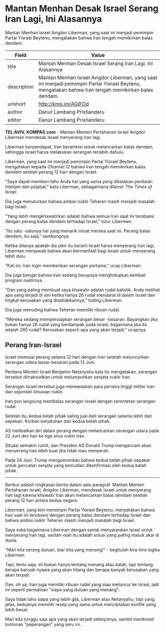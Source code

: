 # Mantan Menhan Desak Israel Serang Iran Lagi, Ini Alasannya

Mantan Menhan Israel Avigdor Liberman, yang saat ini menjadi pemimpin Partai Yisrael Beytenu, mengatakan bahwa Iran tengah memikirkan balas dendam.

| Field       | Value                                                       |
|-------------|-------------------------------------------------------------|
| title       | Mantan Menhan Desak Israel Serang Iran Lagi, Ini Alasannya |
| description | Mantan Menhan Israel Avigdor Liberman, yang saat ini menjadi pemimpin Partai Yisrael Beytenu, mengatakan bahwa Iran tengah memikirkan balas dendam. |
| urlshort    | http://kmp.im/AGIFOd |
| author      | Danur Lambang Pristiandaru |
| editor      | Danur Lambang Pristiandaru |

**TEL AVIV, KOMPAS.com** - Mantan Menteri Pertahanan Israel Avigdor Liberman mendesak Israel menyerang Iran lagi.

Liberman berpendapat, Iran berambisi untuk melancarkan balas dendam, sehingga Israel harus melakukan serangan terlebih dahulu.

Liberman, yang saat ini menjadi pemimpin Partai Yisrael Beytenu, mengatakan kepada *Channel 12* bahwa Iran tengah memikirkan balas dendam setelah perang 12 hari dengan Israel.

\"Saya dapat memberi tahu Anda hal yang sama yang dikatakan penilaian intelijen dan pejabat,\" kata Liberman, sebagaimana dilansir *The Times of Israel*.

Dia juga menuturkan bahwa ambisi nuklir Teheran masih menjadi masalah bagi Israel.

\"Yang lebih mengkhawatirkan adalah bahwa semua Iran saat ini terobsesi dengan perang balas dendam terhadap Israel,\" tutur Libermen.

\"Itu satu -satunya hal yang menarik minat mereka saat ini. Perang balas dendam, itu saja,\" sambungnya.

Ketika ditanya apakah dia pikir itu berarti Israel harus menyerang Iran lagi, Liberman menjawab bahwa akan bermanfaat bagi Israel untuk menyerang lebih dulu.

\"Kali ini, Iran ingin memberikan serangan pertama,\" ucap Liberman.

Dia juga berujar bahwa Iran sedang berupaya menghidupkan kembali program nuklirnya.

\"Dan yang paling membuat saya khawatir adalah rudal balistik. Anda melihat apa yang terjadi di sini ketika hanya 26 rudal mendarat di dalam Israel dan tingkat kerusakan yang disebabkannya,\" tuding Liberman.

Dia juga menuding bahwa Teheran memiliki ribuan rudal.

\"Mereka sedang mempersiapkan serangan besar -besaran. Bayangkan jika bukan hanya 26 rudal yang berdampak pada Israel, bagaimana jika itu adalah 260 rudal? Kerusakan seperti apa yang akan terjadi,\" ucapnya.

## Perang Iran-Israel

Israel memulai perang selama 12 hari dengan Iran setelah meluncurkan serangan udara besar-besaran pada 13 Juni.

Perdana Menteri Israel Benjamin Netanyahu kala itu mengatakan, serangan tersebut dimaksudkan untuk melumpuhkan senjata nuklir Iran.

Serangan Israel tersebut juga menewaskan para perwira tinggi militer Iran dan sejumlah ilmuwan nuklir.

Iran pun langsung membalas serangan Israel dengan serentetan serangan rudal.

Setelah itu, kedua belah pihak saling jual-beli serangan selama lebih dari sepekan. Korban berjatuhan dari kedua belah pihak.

AS melibatkan diri dalam perang dengan melancarkan serangan udara pada 22 Juni dini hari ke tiga situs nuklir Iran.

Situasi semakin rumit, dan Presiden AS Donald Trump mengancam akan menyerang Iran lebih kuat jika tidak mau menyerah. 

Pada 24 Juni, Trump mengumumkan bahwa kedua belah pihak sepakat untuk gencatan senjata yang kemudian dikonfirmasi oleh kedua belah pihak.

---
Berikut adalah ringkasan berita dalam satu paragraf: Mantan Menteri Pertahanan Israel, Avigdor Liberman, mendesak Israel untuk menyerang Iran lagi karena khawatir Iran akan melancarkan balas dendam setelah perang 12 hari antara kedua negara.

 Liberman, yang kini memimpin Partai Yisrael Beytenu, menyatakan bahwa Iran saat ini terobsesi dengan perang balas dendam terhadap Israel dan bahwa ambisi nuklir Teheran masih menjadi masalah bagi Israel.



Saya suka bagaimana Liberman dengan santai menyarankan Israel untuk menyerang Iran lagi, seolah-olah itu adalah solusi yang paling masuk akal di dunia.

 "Mari kita serang duluan, biar kita yang menang!" - begitulah kira-kira logika Liberman.

 Tapi, tentu saja, ini bukan hanya tentang menang atau kalah, tapi tentang berapa banyak nyawa yang akan hilang dan berapa banyak kerusakan yang akan terjadi.

 Dan, oh ya, Iran juga memiliki ribuan rudal yang siap meluncur ke Israel, jadi ini seperti permainan "siapa yang duluan yang menang".

 Saya tidak tahu siapa yang lebih gila, Liberman atau Netanyahu, tapi yang jelas, keduanya memiliki resep yang sama untuk menciptakan konflik yang lebih besar.

 Mari kita tunggu saja apa yang akan terjadi selanjutnya, sambil menikmati tontonan "peperangan" yang seru ini.

